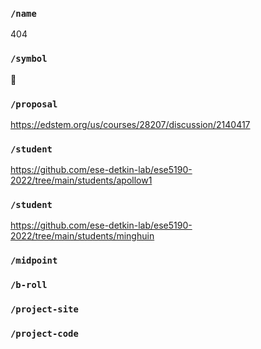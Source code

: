 ### `/name`
404
### `/symbol`
🌝
### `/proposal`
https://edstem.org/us/courses/28207/discussion/2140417
### `/student`
https://github.com/ese-detkin-lab/ese5190-2022/tree/main/students/apollow1
### `/student`
https://github.com/ese-detkin-lab/ese5190-2022/tree/main/students/minghuin
### `/midpoint`
### `/b-roll`
### `/project-site`
### `/project-code`
